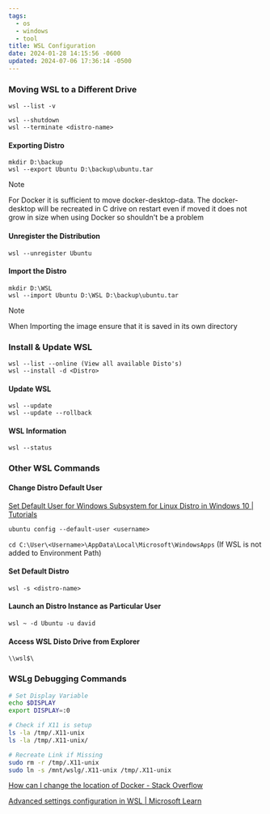 ```yaml
---
tags:
  - os
  - windows
  - tool
title: WSL Configuration
date: 2024-01-28 14:15:56 -0600
updated: 2024-07-06 17:36:14 -0500
---
```


### Moving WSL to a Different Drive

```batch
wsl --list -v

wsl --shutdown
wsl --terminate <distro-name>
```

#### Exporting Distro

````batch
mkdir D:\backup
wsl --export Ubuntu D:\backup\ubuntu.tar
````

> [!NOTE]
> For Docker it is sufficient to move docker-desktop-data. The docker-desktop will be recreated in C drive on restart even if moved it does not grow in size when using Docker so shouldn't be a problem

#### Unregister the Distribution

````batch
wsl --unregister Ubuntu
````

#### Import the Distro

````batch
mkdir D:\WSL
wsl --import Ubuntu D:\WSL D:\backup\ubuntu.tar
````

 > [!NOTE]
 > When Importing the image ensure that it is saved in its own directory

### Install & Update WSL

````batch
wsl --list --online (View all available Disto's)
wsl --install -d <Distro>
````

#### Update WSL

````batch
wsl --update
wsl --update --rollback
````

#### WSL Information

````batch
wsl --status
````

### Other WSL Commands

#### Change Distro Default User

[Set Default User for Windows Subsystem for Linux Distro in Windows 10 | Tutorials](https://www.tenforums.com/tutorials/128152-set-default-user-windows-subsystem-linux-distro-windows-10-a.html)

````batch
ubuntu config --default-user <username>
````

`cd C:\User\<Username>\AppData\Local\Microsoft\WindowsApps` (If WSL is not added to Environment Path)

#### Set Default Distro

````batch
wsl -s <distro-name> 
````

#### Launch an Distro Instance as Particular User

````batch
wsl ~ -d Ubuntu -u david
````

#### Access WSL Disto Drive from Explorer
  
`\\wsl$\`

### WSLg Debugging Commands

````bash
# Set Display Variable
echo $DISPLAY
export DISPLAY=:0 

# Check if X11 is setup
ls -la /tmp/.X11-unix
ls -la /tmp/.X11-unix/

# Recreate Link if Missing
sudo rm -r /tmp/.X11-unix 
sudo ln -s /mnt/wslg/.X11-unix /tmp/.X11-unix
````

[How can I change the location of Docker - Stack Overflow](https://stackoverflow.com/questions/62441307/how-can-i-change-the-location-of-docker-images-when-using-docker-desktop-on-wsl2)  

[Advanced settings configuration in WSL | Microsoft Learn](https://docs.microsoft.com/en-us/windows/wsl/wsl-config)
